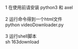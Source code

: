 1   在使用前请安装 python3 和 axel <br>
<br>
2   运行命令得到一个html文件 <br>
python videoDownloader.py<br>
<br>
3   运行shell脚本<br>
sh 163download <br>
